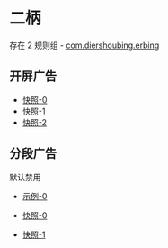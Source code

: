 # 二柄

存在 2 规则组 - [com.diershoubing.erbing](/src/apps/com.diershoubing.erbing.ts)

## 开屏广告

- [快照-0](https://i.gkd.li/i/13378853)
- [快照-1](https://i.gkd.li/i/13546165)
- [快照-2](https://i.gkd.li/i/13538207)

## 分段广告

默认禁用

- [示例-0](https://m.gkd.li/47232102/5498dc61-9f29-42c6-a75b-ac8471e48328)

- [快照-0](https://i.gkd.li/i/13868396)
- [快照-1](https://i.gkd.li/i/13868401)
